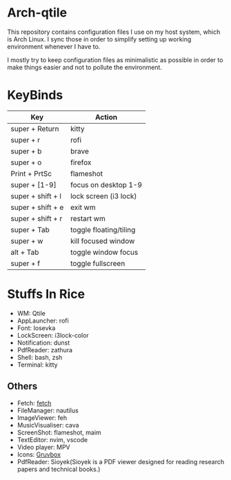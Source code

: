 # Arch-qtile

This repository contains configuration files I use on my host system, which is Arch Linux. I sync those in order to simplify setting up working environment whenever I have to.

I mostly try to keep configuration files as minimalistic as possible in order to make things easier and not to pollute the environment.

# KeyBinds

| Key               | Action                 |
| ----------------- | ---------------------- |
| super + Return    | kitty                  |
| super + r         | rofi                   |
| super + b         | brave                  |
| super + o         | firefox                |
| Print + PrtSc     | flameshot              |
| super + [1-9]     | focus on desktop 1-9   |
| super + shift + l | lock screen (i3 lock)  |
| super + shift + e | exit wm                |
| super + shift + r | restart wm             |
| super + Tab       | toggle floating/tiling |
| super + w         | kill focused window    |
| alt + Tab         | toggle window focus    |
| super + f         | toggle fullscreen      |

# Stuffs In Rice

- WM: Qtile
- AppLauncher: rofi
- Font: Iosevka
- LockScreen: i3lock-color
- Notification: dunst
- PdfReader: zathura
- Shell: bash, zsh
- Terminal: kitty

## Others

- Fetch: [fetch](https://github.com/Manas140/fetch)
- FileManager: nautilus
- ImageViewer: feh
- MusicVisualiser: cava
- ScreenShot: flameshot, maim
- TextEditor: nvim, vscode
- Video player: MPV
- Icons: [Gruvbox](https://www.pling.com/p/1681313/)
- PdfReader: Sioyek(Sioyek is a PDF viewer designed for reading research papers and technical books.)[](https://sioyek-documentation.readthedocs.io/en/latest/index.html)
